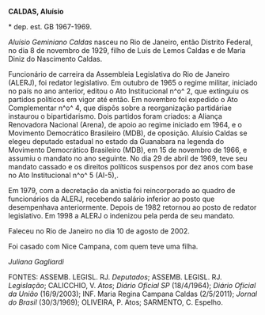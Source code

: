 **CALDAS, Aluísio**

\* dep. est. GB 1967-1969.

*Aluísio Geminiano Caldas* nasceu no Rio de Janeiro, então Distrito
Federal, no dia 8 de novembro de 1929, filho de Luís de Lemos Caldas e
de Maria Diniz do Nascimento Caldas.

Funcionário de carreira da Assembleia Legislativa do Rio de Janeiro
(ALERJ), foi redator legislativo. Em outubro de 1965 o regime militar,
iniciado no país no ano anterior, editou o Ato Institucional n^o^ 2, que
extinguiu os partidos políticos em vigor até então. Em novembro foi
expedido o Ato Complementar n^o^ 4, que dispôs sobre a reorganização
partidáriae instaurou o bipartidarismo. Dois partidos foram criados: a
Aliança Renovadora Nacional (Arena), de apoio ao regime iniciado em
1964, e o Movimento Democrático Brasileiro (MDB), de oposição. Aluísio
Caldas se elegeu deputado estadual no estado da Guanabara na legenda do
Movimento Democrático Brasileiro (MDB), em 15 de novembro de 1966, e
assumiu o mandato no ano seguinte. No dia 29 de abril de 1969, teve seu
mandato cassado e os direitos políticos suspensos por dez anos com base
no Ato Institucional n^o^ 5 (AI-5),.

Em 1979, com a decretação da anistia foi reincorporado ao quadro de
funcionários da ALERJ, recebendo salário inferior ao posto que
desempenhava anteriormente. Depois de 1982 retornou ao posto de redator
legislativo. Em 1998 a ALERJ o indenizou pela perda de seu mandato.

Faleceu no Rio de Janeiro no dia 10 de agosto de 2002.

Foi casado com Nice Campana, com quem teve uma filha.

*Juliana Gagliardi*

FONTES: ASSEMB. LEGISL. RJ. *Deputados*; ASSEMB. LEGISL. RJ.
*Legislação*; CALICCHIO, V. *Atos*; *Diário Oficial SP* (18/4/1964);
*Diário Oficial da União* (16/9/2003); INF. Maria Regina Campana Caldas
(2/5/2011); *Jornal do Brasil* (30/3/1969); OLIVEIRA, P. Atos; SARMENTO,
C. Espelho.
